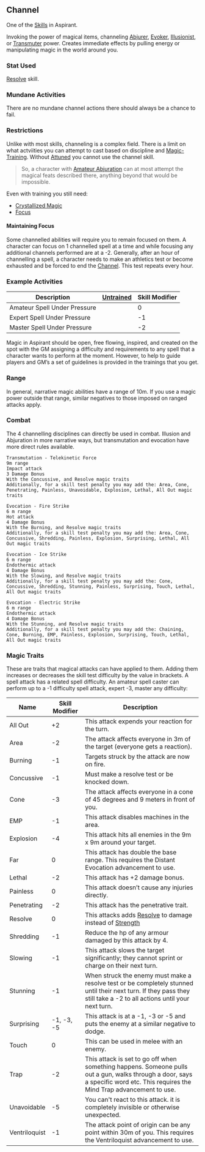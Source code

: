 ## Channel
One of the [Skills](Skills) in Aspirant. 

Invoking the power of magical items, channeling [Abjurer](Abjurer), [Evoker](Evoker), [Illusionist](Illusionist), or [Transmuter](Transmuter) power. Creates immediate effects by pulling energy or manipulating magic in the world around you.

### Stat Used
[Resolve](Stats#Resolve) skill.

### Mundane Activities
There are no mundane channel actions there should always be a chance to fail.

### Restrictions
Unlike with most skills, channeling is a complex field. There is a limit on what actviities you can attempt to cast based on discipline and [Magic-Training](Magic-Training). Without [Attuned](Magic-Training#Attuned) you cannot use the channel skill.

> So, a character with [Amateur Abjuration](Abjurer#Amateur%20Abjuration) can at most attempt the magical feats described there, anything beyond that would be impossible. 

Even with training you still need:
* [Crystallized Magic](Example-Gear#Crystallized%20Magic)
* [Focus](Example-Gear#Focus)

#### Maintaining Focus
Some channelled abilities will require you to remain focused on them. A character can focus on 1 channelled spell at a time and while focusing any additional channels performed are at a -2. Generally, after an hour of channelling a spell, a character needs to make an athletics test or become exhausted and be forced to end the [Channel](Channel). This test repeats every hour.

### Example Activities

| Description                  | [Untrained](Skills#Untrained) | Skill Modifier |
| ---------------------------- | ----------------------------- | -------------- |
| Amateur Spell Under Pressure |                               | 0              |
| Expert Spell Under Pressure  |                               | -1             |
| Master Spell Under Pressure  |                               | -2             |

Magic in Aspirant should be open, free flowing, inspired, and created on the spot with the GM assigning a difficulty and requirements to any spell that a character wants to perform at the moment. However, to help to guide players and GM’s a set of guidelines is provided in the trainings that you get.

### Range
In general, narrative magic abilities have a range of 10m. If you use a magic power outside that range, similar negatives to those imposed on ranged attacks apply.

### Combat
The 4 channelling disciplines can directly be used in combat. Illusion and Abjuration in more narrative ways, but transmutation and evocation have more direct rules available.

```
Transmutation - Telekinetic Force
9m range 
Impact attack 
3 Damage Bonus
With the Concussive, and Resolve magic traits
Additionally, for a skill test penalty you may add the: Area, Cone, Penetrating, Painless, Unavoidable, Explosion, Lethal, All Out magic traits
```

```
Evocation - Fire Strike
6 m range 
Hot attack 
4 Damage Bonus
With the Burning, and Resolve magic traits
Additionally, for a skill test penalty you may add the: Area, Cone, Concussive, Shredding, Painless, Explosion, Surprising, Lethal, All Out magic traits
```

```
Evocation - Ice Strike
6 m range 
Endothermic attack 
4 Damage Bonus
With the Slowing, and Resolve magic traits
Additionally, for a skill test penalty you may add the: Cone, Concussive, Shredding, Stunning, Painless, Surprising, Touch, Lethal, All Out magic traits
```

```
Evocation - Electric Strike
6 m range 
Endothermic attack 
4 Damage Bonus
With the Stunning, and Resolve magic traits
Additionally, for a skill test penalty you may add the: Chaining, Cone, Burning, EMP, Painless, Explosion, Surprising, Touch, Lethal, All Out magic traits
```

### Magic Traits
These are traits that magical attacks can have applied to them. Adding them increases or decreases the skill test difficulty by the value in brackets. A spell attack has a related spell difficulty. An amateur spell caster can perform up to a -1 difficulty spell attack, expert -3, master any difficulty:

| Name          | Skill Modifier | Description                                                                                                                                                                   |
| ------------- | -------------- | ----------------------------------------------------------------------------------------------------------------------------------------------------------------------------- |
| All Out       | +2             | This attack expends your reaction for the turn.                                                                                                                               |
| Area          | -2             | The attack affects everyone in 3m of the target (everyone gets a reaction).                                                                                                   |
| Burning       | -1             | Targets struck by the attack are now on fire.                                                                                                                                 |
| Concussive    | -1             | Must make a resolve test or be knocked down.                                                                                                                                  |
| Cone          | -3             | The attack affects everyone in a cone of 45 degrees and 9 meters in front of you.                                                                                             |
| EMP           | -1             | This attack disables machines in the area.                                                                                                                                    |
| Explosion     | -4             | This attack hits all enemies in the 9m x 9m around your target.                                                                                                               |
| Far           | 0              | This attack has double the base range. This requires the Distant Evocation advancement to use.                                                                                |
| Lethal        | -2             | This attack has +2 damage bonus.                                                                                                                                              |
| Painless      | 0              | This attack doesn’t cause any injuries directly.                                                                                                                              |
| Penetrating   | -2             | This attack has the penetrative trait.                                                                                                                                        |
| Resolve       | 0              | This attacks adds [Resolve](Stats#Resolve) to damage instead of [Strength](Stats#Strength)                                                                                                                                |
| Shredding     | -1             | Reduce the hp of any armour damaged by this attack by 4.                                                                                                                      |
| Slowing       | -1             | This attack slows the target significantly; they cannot sprint or charge on their next turn.                                                                                  |
| Stunning      | -1             | When struck the enemy must make a resolve test or be completely stunned until their next turn. If they pass they still take a -2 to all actions until your next turn.         |
| Surprising    | -1, -3, -5     | This attack is at a -1, -3 or -5 and puts the enemy at a similar negative to dodge.                                                                                           |
| Touch         | 0              | This can be used in melee with an enemy.                                                                                                                                      |
| Trap          | -2             | This attack is set to go off when something happens. Someone pulls out a gun, walks through a door, says a specific word etc. This requires the Mind Trap advancement to use. |
| Unavoidable   | -5             | You can't react to this attack. it is completely invisible or otherwise unexpected.                                                                                           |
| Ventriloquist | -1             | The attack point of origin can be any point within 30m of you. This requires the Ventriloquist advancement to use.                                                            |
